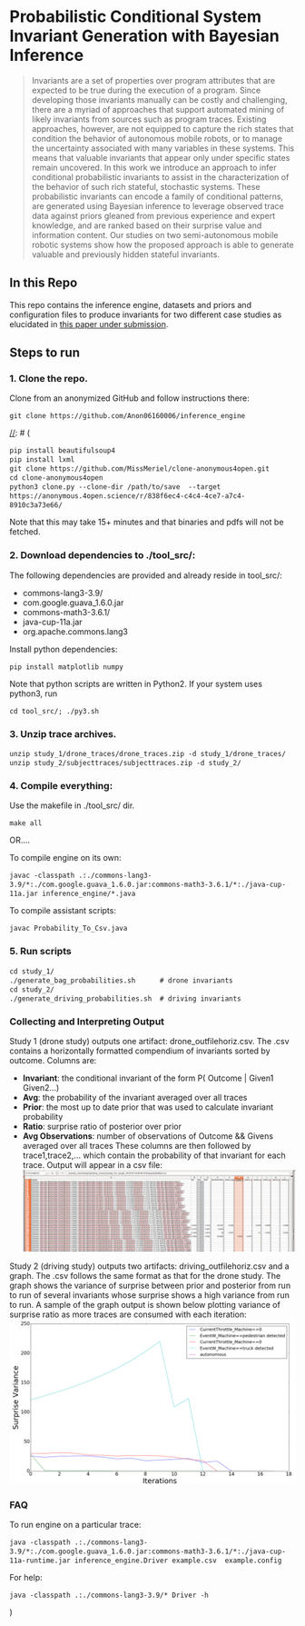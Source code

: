 # Probabilistic Conditional System Invariant Generation with Bayesian Inference

> Invariants are a set of properties over program attributes that are expected to be true during the execution of a program. Since developing those invariants manually can be costly and challenging, there are a myriad of approaches that support automated mining of likely invariants from sources such as program traces. Existing approaches, however, are not equipped to capture the rich states that condition the behavior of autonomous mobile robots, or to manage the uncertainty associated with many variables in these systems. This means that valuable invariants that appear only under specific states remain uncovered. In this work we introduce an approach to infer conditional probabilistic invariants to assist in the characterization of the behavior of such rich stateful, stochastic systems. These probabilistic invariants can encode a family of conditional patterns, are generated using Bayesian inference to leverage observed trace data against priors gleaned from previous experience and expert knowledge, and are ranked based on their surprise value and information content. Our studies on two semi-autonomous mobile robotic systems show how the proposed approach is able to generate valuable and previously hidden stateful invariants.  

## In this Repo

This repo contains the inference engine, datasets and priors and configuration files to produce invariants for two different case studies as elucidated in [this paper under submission](paper.pdf).

## Steps to run

### 1. Clone the repo.

Clone from an anonymized GitHub and follow instructions there:
```
git clone https://github.com/Anon06160006/inference_engine
```

[//]: # (Or, to clone from anonymous.4open.science, install Python 3, update SSL certificates, and run: )
[//]: # (
```
pip install beautifulsoup4
pip install lxml
git clone https://github.com/MissMeriel/clone-anonymous4open.git
cd clone-anonymous4open
python3 clone.py --clone-dir /path/to/save  --target https://anonymous.4open.science/r/838f6ec4-c4c4-4ce7-a7c4-8910c3a73e66/
```
Note that this may take 15+ minutes and that binaries and pdfs will not be fetched.

### 2. Download dependencies to ./tool_src/:
The following dependencies are provided and already reside in tool_src/:
- commons-lang3-3.9/
- com.google.guava_1.6.0.jar
- commons-math3-3.6.1/
- java-cup-11a.jar
- org.apache.commons.lang3

Install python dependencies:
```
pip install matplotlib numpy
```

Note that python scripts are written in Python2. If your system uses python3, run
```
cd tool_src/; ./py3.sh
```

### 3. Unzip trace archives.
```
unzip study_1/drone_traces/drone_traces.zip -d study_1/drone_traces/
unzip study_2/subjecttraces/subjecttraces.zip -d study_2/
```

### 4. Compile everything:
Use the makefile in ./tool_src/ dir.
```
make all
```
OR....

To compile engine on its own:
```
javac -classpath .:./commons-lang3-3.9/*:./com.google.guava_1.6.0.jar:commons-math3-3.6.1/*:./java-cup-11a.jar inference_engine/*.java
```
To compile assistant scripts:

```
javac Probability_To_Csv.java
```

### 5. Run scripts
```
cd study_1/
./generate_bag_probabilities.sh      # drone invariants
cd study_2/
./generate_driving_probabilities.sh  # driving invariants
```

### Collecting and Interpreting Output

Study 1 (drone study) outputs one artifact:  drone_outfilehoriz.csv. The .csv contains a horizontally formatted compendium of invariants sorted by outcome. Columns are: 
- **Invariant**: the conditional invariant of the form P( Outcome | Given1 Given2...)
- **Avg**: the probability of the invariant averaged over all traces
- **Prior**: the most up to date prior that was used to calculate invariant probability
- **Ratio**: surprise ratio of posterior over prior
- **Avg Observations**: number of observations of Outcome && Givens averaged over all traces
These columns are then followed by trace1,trace2,... which contain the probability of that invariant for each trace.
Output will appear in a csv file: ![sample csv output](sample_drone_csv_output.png)

Study 2 (driving study) outputs two artifacts: driving_outfilehoriz.csv and a graph. The .csv follows the same format as that for the drone study. The graph shows the variance of surprise between prior and posterior from run to run of several invariants whose surprise shows a high variance from run to run.
A sample of the graph output is shown below plotting variance of surprise ratio as more traces are consumed with each iteration: ![sample graph output](sample_driving_graph_output.png)

### FAQ
To run engine on a particular trace:
```
java -classpath .:./commons-lang3-3.9/*:./com.google.guava_1.6.0.jar:commons-math3-3.6.1/*:./java-cup-11a-runtime.jar inference_engine.Driver example.csv  example.config
```

For help:
```
java -classpath .:./commons-lang3-3.9/* Driver -h
```
)